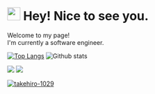 <h1><img src="https://emojis.slackmojis.com/emojis/images/1531849430/4246/blob-sunglasses.gif?1531849430" width="30"/> Hey! Nice to see you.</h1>

<p>Welcome to my page! </br> I'm currently a software engineer. </p>

[![Top Langs](https://github-readme-stats.vercel.app/api/top-langs/?username=takehiro-1029&layout=compact)](https://github.com/anuraghazra/github-readme-stats)
![Github stats](https://github-readme-stats.vercel.app/api?username=takehiro-1029&hide=stars,issues&bg_color=30,e96443,904e95&title_color=fff&text_color=fff)

![](https://raw.githubusercontent.com/takehiro-1029/github-stats-transparent/output/generated/overview.svg)
![](https://raw.githubusercontent.com/takehiro-1029/github-stats-transparent/output/generated/languages.svg)
   
<p align="left">
  <a href="https://github.com/takehiro-1029/takehiro-1029/">
    <img src="https://komarev.com/ghpvc/?username=takehiro-1029" alt="takehiro-1029" />
  </a>
</p>
